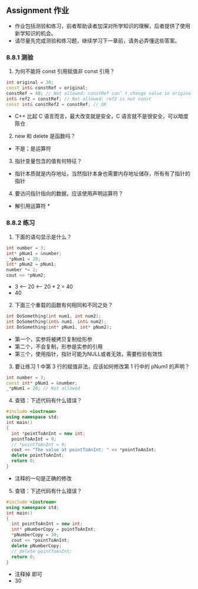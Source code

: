 ## Assignment 作业
- 作业包括测验和练习，前者帮助读者加深对所学知识的理解，后者提供了使用新学知识的机会。
- 请尽量先完成测验和练习题，继续学习下一章前，请务必弄懂这些答案。

### 8.8.1 测验
1. 为何不能将 const 引用赋值非 const 引用？
```C++
int original = 30;
const int& constRef = original;
constRef = 40; // Not allowed: constRef can’ t change value in original
int& ref2 = constRef; // Not allowed: ref2 is not const
const int& constRef2 = constRef; // OK
```

- C++ 比起 C 语言而言，最大改变就是安全，C 语言就不是很安全，可以暗度陈仓

2. new 和 delete 是函数吗？
- 不是；是运算符

3. 指针变量包含的值有何特征？
- 指针本质就是内存地址，当然指针本身也需要内存地址储存，所有有了指针的指针

4. 要访问指针指向的数据，应该使用声明运算符？
- 解引用运算符 *


### 8.8.2 练习
1. 下面的语句显示是什么？
```C++
int number = 3;
int* pNum1 = &number;
_*pNum1 = 20;
int* pNum2 = pNum1;
number *= 2;
cout << *pNum2;
```
- 3 <—— 20 <—— 20 * 2 = 40
- 40

2. 下面三个重载的函数有何相同和不同之处？
```C++
int DoSomething(int num1, int num2);
int DoSomething(int& num1, int& num2);
int DoSomething(int* pNum1, int* pNum2);
```

- 第一个，实参将被拷贝复制给形参 
- 第二个，不会复制，形参是实参的引用
- 第三个，使用指针，指针可能为NULL或者无效，需要检验有效性

3. 要让练习 1 中第 3 行的赋值非法，应该如何修改第 1 行中的 pNum1 的声明？
```C++
int number = 3;
const int* pNum1 = &number;
_*pNum1 = 20; // Not allowed
```

4. 查错：下述代码有什么错误？
```C++
#include <iostream>
using namespace std;
int main()
{
  int *pointToAnInt = new int;
  pointToAnInt = 9;
  // *pointToAnInt = 9;
  cout << "The value at pointToAnInt: " << *pointToAnInt;
  delete pointToAnInt;
  return 0;
}
```
- 注释的一句是正确的修改

5. 查错：下述代码有什么错误？
```C++
#include <iostream>
using namespace std;
int main()
{
  int pointToAnInt = new int;
  int* pNumberCopy = pointToAnInt;
  *pNumberCopy = 30;
  cout << *pointToAnInt;
  delete pNumberCopy;
  // delete pointToAnInt;
  return 0;
}
```

- 注释掉 即可
- 30